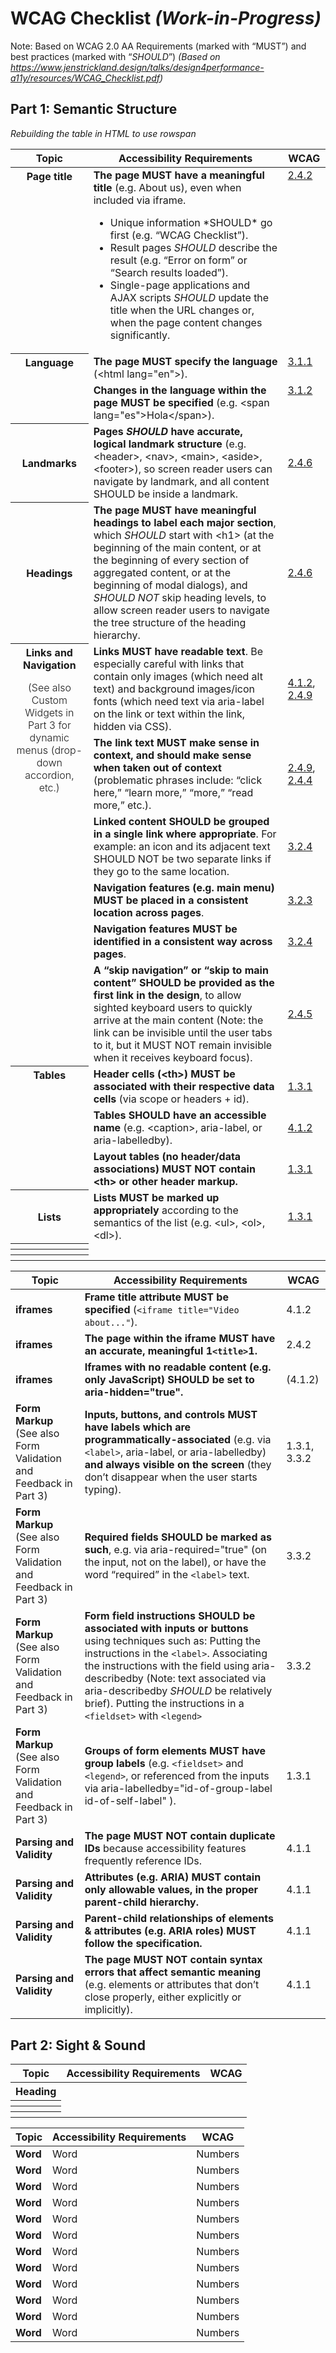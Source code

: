 # WCAG Checklist _(Work-in-Progress)_

Note: Based on WCAG 2.0 AA Requirements (marked with “MUST”) and best practices (marked with “*SHOULD*”)
*(Based on https://www.jenstrickland.design/talks/design4performance-a11y/resources/WCAG_Checklist.pdf)*

## Part 1: Semantic Structure

*Rebuilding the table in HTML to use rowspan*

<table>
  <!-- <caption></caption> -->
  <thead>
    <tr>
      <th>Topic</th>
      <th>Accessibility Requirements </th>
      <th>WCAG</th>
    </tr>
  </thead>
  <tbody>
    <tr>
      <th valign="top">
        Page title
      </th>
      <td>
        <strong>The page MUST have a meaningful title</strong> (e.g. About us), even when included via iframe. 
        <ul>
          <li>Unique information *SHOULD* go first (e.g. “WCAG Checklist”).</li> 
          <li>Result pages <em>SHOULD</em> describe the result (e.g. “Error on form” or “Search results loaded”).</li> 
          <li>Single-page applications and AJAX scripts <em>SHOULD</em> update the title when the URL changes or, when the page content changes significantly.</li>
        </ul>
      </td>
      <td valign="top">
        <a href="https://www.w3.org/WAI/WCAG21/Understanding/page-titled.html">2.4.2</a>
      </td>
    </tr>
    <tr>
      <th rowspan="2" valign="top">
        Language
      </th>
      <td>
        <strong>The page MUST specify the language</strong> (&#60;html lang="en"&#62;).
      </td>
      <td valign="top">
        <a href="https://www.w3.org/TR/UNDERSTANDING-WCAG20/meaning-doc-lang-id.html">3.1.1</a>
      </td>
    </tr>
    <tr>
      <td>
        <strong>Changes in the language within the page MUST be specified</strong> (e.g. &#60;span lang="es"&#62;Hola&#60;/span&#62;).
      </td>
      <td valign="top">
        <a href="https://www.w3.org/TR/UNDERSTANDING-WCAG20/meaning-other-lang-id.html">3.1.2</a>
      </td>
    </tr>
    <tr>
      <th>Landmarks</th>
      <td>
        <strong>Pages <em>SHOULD</em> have accurate, logical landmark structure</strong> (e.g. &#60;header&#62;, &#60;nav&#62;, &#60;main&#62;, &#60;aside&#62;, &#60;footer&#62;), so screen reader users can navigate by landmark, and all content SHOULD be inside a landmark.
      </td>
      <td>
        <a href="https://www.w3.org/TR/UNDERSTANDING-WCAG20/navigation-mechanisms-descriptive.html">2.4.6</a>
      </td>
    </tr>
    <tr>
      <th>Headings</th>
      <td>
        <strong>The page MUST have meaningful headings to label each major section</strong>, which <em>SHOULD</em> start with &#60;h1&#62; (at the beginning of the main content, or at the beginning of every section of aggregated content, or at the beginning of modal dialogs), and <em>SHOULD NOT</em> skip heading levels, to allow screen reader users to navigate the tree structure of the heading hierarchy.
      </td>
      <td>
        <a href="https://www.w3.org/TR/UNDERSTANDING-WCAG20/navigation-mechanisms-descriptive.html">2.4.6</a>
      </td>
    </tr>
    <tr>
      <th rowspan="6" valign="top">
        Links and Navigation<br/>
        <p style="font-weight:300;">(See also Custom Widgets in Part 3 for dynamic menus (drop-down accordion, etc.)</p>
      </th>
      <td>
        <strong>Links MUST have readable text</strong>. Be especially careful with links that contain only images (which need alt text) and background images/icon fonts (which need text via aria-label on the link or text within the link, hidden via CSS).
      </td>
      <td>
        <a href="https://www.w3.org/TR/UNDERSTANDING-WCAG20/ensure-compat-rsv.html">4.1.2</a>, <a href="https://www.w3.org/TR/UNDERSTANDING-WCAG20/navigation-mechanisms-link.html">2.4.9</a>
      </td>
    </tr>
    <tr>
      <td>
        <strong>The link text MUST make sense in context, and should make sense when taken out of context</strong> (problematic phrases include: &ldquo;click here,&rdquo; &ldquo;learn more,&rdquo; &ldquo;more,&rdquo; &ldquo;read more,&rdquo; etc.).
      </td>
      <td>
        <a href="https://www.w3.org/TR/UNDERSTANDING-WCAG20/navigation-mechanisms-link.html">2.4.9</a>, <a href="https://www.w3.org/TR/UNDERSTANDING-WCAG20/navigation-mechanisms-refs.html">2.4.4</a>
      </td>
    </tr>
    <tr>
      <td>
        <strong>Linked content SHOULD be grouped in a single link where appropriate</strong>. For example: an icon and its adjacent text SHOULD NOT be two separate links if they go to the same location.
      </td>
      <td>
        <a href="https://www.w3.org/TR/UNDERSTANDING-WCAG20/consistent-behavior-consistent-functionality.html">3.2.4</a>
      </td>
    </tr>
    <tr>
      <td>
        <strong>Navigation features (e.g. main menu) MUST be placed in a consistent location across pages</strong>.
      </td>
      <td>
        <a href="https://www.w3.org/TR/UNDERSTANDING-WCAG20/consistent-behavior-consistent-locations.html">3.2.3</a>
      </td>
    </tr>
    <tr>
      <td>
        <strong>Navigation features MUST be identified in a consistent way across pages</strong>.
      </td>
      <td>
        <a href="https://www.w3.org/TR/UNDERSTANDING-WCAG20/consistent-behavior-consistent-functionality.html">3.2.4</a>
      </td>
    </tr>
    <tr>
      <td>
        <strong>A &ldquo;skip navigation&rdquo; or &ldquo;skip to main content&rdquo; SHOULD be provided as the first link in the design</strong>, to allow sighted keyboard users to quickly arrive at the main content (Note: the link can be invisible until the user tabs to it, but it MUST NOT remain invisible when it receives keyboard focus).
      </td>
      <td>
        <a href="https://www.w3.org/TR/UNDERSTANDING-WCAG20/navigation-mechanisms-mult-loc.html">2.4.5</a>
      </td>
    </tr>
    <tr>
      <th rowspan="3" valign="top">Tables</th>
      <td>
        <strong>Header cells (&#60;th&#62;) MUST be associated with their respective data cells</strong> (via scope or headers + id).
      </td>
      <td>
        <a href="https://www.w3.org/TR/UNDERSTANDING-WCAG20/content-structure-separation-programmatic.html">1.3.1</a>
      </td>
    </tr>
    <tr>
      <td>
        <strong>Tables SHOULD have an accessible name</strong> (e.g. &#60;caption&#62;, aria-label, or aria-labelledby).
      </td>
      <td>
        <a href="https://www.w3.org/TR/UNDERSTANDING-WCAG20/ensure-compat-rsv.html">4.1.2</a>
      </td>
    </tr>
    <tr>
      <td>
         <strong>Layout tables (no header/data associations) MUST NOT contain &#60;th&#62; or other header markup.</strong>
      </td>
      <td>
        <a href="https://www.w3.org/TR/UNDERSTANDING-WCAG20/content-structure-separation-programmatic.html">1.3.1</a>
      </td>
    </tr>
    <tr>
      <th>Lists</th>
      <td>
        <strong>Lists MUST be marked up appropriately</strong> according to the semantics of the list (e.g. &#60;ul&#62;, &#60;ol&#62;, &#60;dl&#62;).
      </td>
      <td>
        <a href="https://www.w3.org/TR/UNDERSTANDING-WCAG20/content-structure-separation-programmatic.html">1.3.1</a>
      </td>
    </tr>
    <tr>
      <th></th>
      <td></td>
      <td></td>
    </tr>
    <tr>
      <th></th>
      <td></td>
      <td></td>
    </tr>
    <tr>
      <th></th>
      <td></td>
      <td></td>
    </tr>
</tbody>
</table>


| Topic      | Accessibility Requirements                                                                                                                                                                                                                                                                                                                                                                       | WCAG  |
|------------|--------------------------------------------------------------------------------------------------------------------------------------------------------------------------------------------------------------------------------------------------------------------------------------------------------------------------------------------------------------------------------------------------|-------|
| **iframes** | **Frame title attribute MUST be specified** (`<iframe title="Video about..."`). | 4.1.2 |
| **iframes** | **The page within the iframe MUST have an accurate, meaningful 1`<title>`1.** | 2.4.2 |
| **iframes** | **Iframes with no readable content (e.g. only JavaScript) SHOULD be set to aria-hidden="true".** | (4.1.2) |
| **Form Markup** <br/> (See also Form Validation and Feedback in Part 3) | **Inputs, buttons, and controls MUST have labels which are programmatically-associated** (e.g. via `<label>`, aria-label, or aria-labelledby) **and always visible on the screen** (they don’t disappear when the user starts typing). | 1.3.1, 3.3.2 |
| **Form Markup** <br/> (See also Form Validation and Feedback in Part 3) | **Required fields SHOULD be marked as such**, e.g. via aria-required="true" (on the input, not on the label), or have the word “required” in the `<label>` text. | 3.3.2 |
| **Form Markup** <br/> (See also Form Validation and Feedback in Part 3) | **Form field instructions SHOULD be associated with inputs or buttons** using techniques such as: Putting the instructions in the `<label>`. Associating the instructions with the field using aria-describedby (Note: text associated via aria-describedby *SHOULD* be relatively brief). Putting the instructions in a `<fieldset>` with `<legend>` | 3.3.2 |
| **Form Markup** <br/> (See also Form Validation and Feedback in Part 3) | **Groups of form elements MUST have group labels** (e.g. `<fieldset>` and `<legend>`, or referenced from the inputs via aria-labelledby="id-of-group-label id-of-self-label" ). | 1.3.1 |
| **Parsing and Validity** | **The page MUST NOT contain duplicate IDs** because accessibility features frequently reference IDs. | 4.1.1 |
| **Parsing and Validity** | **Attributes (e.g. ARIA) MUST contain only allowable values, in the proper parent-child hierarchy.** | 4.1.1 |
| **Parsing and Validity** | **Parent-child relationships of elements & attributes (e.g. ARIA roles) MUST follow the specification.** | 4.1.1 |
| **Parsing and Validity** | **The page MUST NOT contain syntax errors that affect semantic meaning** (e.g. elements or attributes that don’t close properly, either explicitly or implicitly). | 4.1.1 |

## Part 2: Sight & Sound

<table>
  <!-- <caption></caption> -->
  <thead>
    <tr>
      <th>Topic</th>
      <th>Accessibility Requirements </th>
      <th>WCAG</th>
    </tr>
  </thead>
  <tbody>
    <tr>
      <th rowspan="2">Heading</th>
      <td></td>
      <td></td>
    </tr>
    <tr>
      <td></td>
      <td></td>
    </tr>
    <tr>
      <th></th>
      <td></td>
      <td></td>
    </tr>
    <tr>
      <th></th>
      <td></td>
      <td></td>
    </tr>
    <tr>
      <th></th>
      <td></td>
      <td></td>
    </tr>
  </tbody>
</table>

| Topic      | Accessibility Requirements                                                                                                                                                                                                                                                                                                                                                                       | WCAG  |
|------------|--------------------------------------------------------------------------------------------------------------------------------------------------------------------------------------------------------------------------------------------------------------------------------------------------------------------------------------------------------------------------------------------------|-------|
| **Word** | Word | Numbers |
| **Word** | Word | Numbers |
| **Word** | Word | Numbers |
| **Word** | Word | Numbers |
| **Word** | Word | Numbers |
| **Word** | Word | Numbers |
| **Word** | Word | Numbers |
| **Word** | Word | Numbers |
| **Word** | Word | Numbers |
| **Word** | Word | Numbers |
| **Word** | Word | Numbers |
| **Word** | Word | Numbers |
